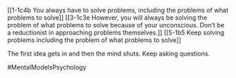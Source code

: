 [[1-1c4b You always have to solve problems, including the problems of what problems to solve]]
[[3-1c3e However, you will always be solving the problem of what problems to solve because of your unconscious. Don’t be a reductionist in approaching problems themselves.]]
[[5-1b5 Keep solving problems including the problem of what problems to solve]]

The first idea gets in and then the mind shuts. Keep asking questions.

#MentalModelsPsychology 